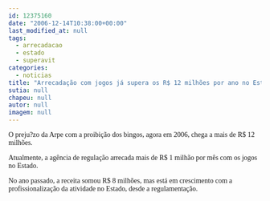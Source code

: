 ```yaml
---
id: 12375160
date: "2006-12-14T10:38:00+00:00"
last_modified_at: null
tags:
  - arrecadacao
  - estado
  - superavit
categories:
  - noticias
title: "Arrecadação com jogos já supera os R$ 12 milhões por ano no Estado"
sutia: null
chapeu: null
autor: null
imagem: null
---
```

<p><P><FONT face=Verdana>O preju?zo da Arpe com a proibição dos bingos, agora em 2006, chega a mais de R$ 12 milhões.</FONT></P></p>
<p><P><FONT face=Verdana>Atualmente, a agência de regulação arrecada mais de R$ 1 milhão por mês com os jogos no Estado.</FONT></P></p>
<p><P><FONT face=Verdana>No ano passado, a receita somou R$ 8 milhões, mas está em crescimento com a profissionalização da atividade no Estado, desde a regulamentação.</FONT></P> </p>
